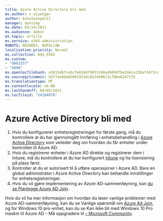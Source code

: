 ```yaml
---
title: Azure Active Directory bli med
ms.author: v-aiyengar
author: AshaIyengar21
manager: dansimp
ms.date: 03/24/2021
ms.audience: Admin
ms.topic: article
ms.service: o365-administration
ROBOTS: NOINDEX, NOFOLLOW
localization_priority: Normal
ms.collection: Adm_O365
ms.custom:
- "9003257"
- "9890"
ms.openlocfilehash: a3815d6fcabcfe81b079657c68adb89d7be244ca128af3473c6b22c1a4f7c833
ms.sourcegitcommit: b5f7da89a650d2915dc652449623c78be6247175
ms.translationtype: MT
ms.contentlocale: nb-NO
ms.lasthandoff: 08/05/2021
ms.locfileid: "54104078"
---
```

# <a name="azure-active-directory-join"></a>Azure Active Directory bli med

1. Hvis du konfigurerer enhetsregistreringer for første gang, må du kontrollere at du har gjennomgått Innføring i enhetsbehandling i [Azure Active Directory](/azure/active-directory/devices/overview) som veileder deg om hvordan du får enheter under kontrollen til Azure AD. 
1. Hvis du registrerer enheter i Azure AD direkte og registrerer dem i Intune, må du kontrollere at [](/mem/intune/fundamentals/licenses-assign) du har konfigurert [Intune](/mem/intune/enrollment/device-enrollment) og ha lisensiering på plass først.
1. Kontroller at du er autorisert til å utføre operasjoner i Azure AD. Bare en global administrator i Azure Active Directory kan behandle innstillinger for enhetsregistreringer.
1. Hvis du vil gjøre implementering av Azure AD-sammenføyning, kan [du se Planlegge Azure AD Join](/azure/active-directory/devices/azureadjoin-plan).

Hvis du vil ha mer informasjon om hvordan du løser vanlige problemer med Azure AD-sammenføyning, kan du se Vanlige spørsmål om [Azure Ad Join,](/azure/active-directory/devices/faq) og for Windows 10 pro-enhet, kan du se Kan ikke bli med Windows 10 Pro maskin til Azure AD – Må oppgradere til [– Microsoft Community](https://answers.microsoft.com/en-us/msoffice/forum/msoffice_install-mso_win10-mso_365hp/unable-to-join-windows-10-pro-machine-to-azure-ad/abb1ca7d-b317-45ec-a628-e1c10eae2900).
